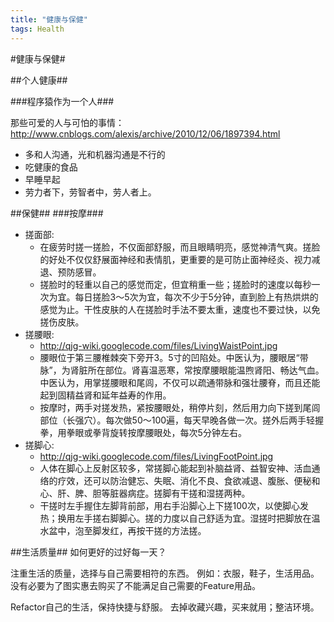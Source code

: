 ```yaml
---
title: "健康与保健"
tags: Health
---
```





#健康与保健#

##个人健康##

###程序猿作为一个人###

那些可爱的人与可怕的事情：http://www.cnblogs.com/alexis/archive/2010/12/06/1897394.html

  * 多和人沟通，光和机器沟通是不行的
  * 吃健康的食品
  * 早睡早起
  * 劳力者下，劳智者中，劳人者上。

##保健##
###按摩###
  * 搓面部:
    * 在疲劳时搓一搓脸，不仅面部舒服，而且眼睛明亮，感觉神清气爽。搓脸的好处不仅仅舒展面神经和表情肌，更重要的是可防止面神经炎、视力减退、预防感冒。
    * 搓脸时的轻重以自己的感觉而定，但宜稍重一些；搓脸时的速度以每秒一次为宜。每日搓脸3～5次为宜，每次不少于5分钟，直到脸上有热烘烘的感觉为止。干性皮肤的人在搓脸时手法不要太重，速度也不要过快，以免搓伤皮肤。
  * 搓腰眼:
    * http://qjg-wiki.googlecode.com/files/LivingWaistPoint.jpg
    * 腰眼位于第三腰椎棘突下旁开3。5寸的凹陷处。中医认为，腰眼居“带脉”，为肾脏所在部位。肾喜温恶寒，常按摩腰眼能温煦肾阳、畅达气血。中医认为，用掌搓腰眼和尾闾，不仅可以疏通带脉和强壮腰脊，而且还能起到固精益肾和延年益寿的作用。 
    * 按摩时，两手对搓发热，紧按腰眼处，稍停片刻，然后用力向下搓到尾闾部位（长强穴）。每次做50～100遍，每天早晚各做一次。搓外后两手轻握拳，用拳眼或拳背旋转按摩腰眼处，每次5分钟左右。
  * 搓脚心:
    * http://qjg-wiki.googlecode.com/files/LivingFootPoint.jpg
    * 人体在脚心上反射区较多，常搓脚心能起到补脑益肾、益智安神、活血通络的疗效，还可以防治健忘、失眠、消化不良、食欲减退、腹胀、便秘和心、肝、脾、胆等脏器病症。搓脚有干搓和湿搓两种。
    * 干搓时左手握住左脚背前部，用右手沿脚心上下搓100次，以使脚心发热；换用左手搓右脚脚心。搓的力度以自己舒适为宜。湿搓时把脚放在温水盆中，泡至脚发红，再按干搓的方法搓。 

##生活质量##
如何更好的过好每一天？

注重生活的质量，选择与自己需要相符的东西。
例如：衣服，鞋子，生活用品。
没有必要为了图实惠去购买了不能满足自己需要的Feature用品。

Refactor自己的生活，保持快捷与舒服。
去掉收藏兴趣，买来就用；整洁环境。
